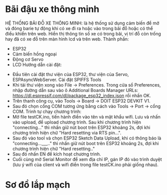 # Bãi đậu xe thông minh
HỆ THỐNG BÃI ĐỖ XE THÔNG MINH: là hệ thống sử dụng cảm biến để mở và đóng barie tự động khi có xe đi ra hoặc vào trong bãi đỗ hoặc có thể điều khiển trên web. Hiển thị thông tin số xe có trong bãi, vị trí đỗ còn trống hay đã có xe đỗ trên màn hình lcd và trên web. 
Thành phần:
+ ESP32 
+ Cảm biến hồng ngoại
+ Động cơ Servo
+ LCD
Hướng dẫn cài đặt:
- Đầu tiên cài đặt thư viện của ESP32, thư viện của Servo, ESPAsyncWebServer. Cài đặt SPIFFS Tools
- Khi tải thư viện xong vào File -> Preferences. Trong cửa sổ Preferences, nhập đường dẫn sau vào ô Additional Boards Manager URLs: https://dl.espressif.com/dl/package_esp32_index.json rồi nhấn OK.
- Trên thanh công cụ, vào Tools -> Board -> DOIT ESP32 DEVKIT V1.
- Sau đó chọn cổng COM tương ứng bằng cách vào Tools -> Port -> cổng COM. 
Trình tự chạy chương trình:
- Mở file testCK.ino, tiến hành điền vào tên và mật khẩu wifi. Lưu và nhấn vào upload, để upload chương trình. Sau khi chương trình hiện "connecting..." thì nhấn giữ nút boot trên ESP32 khoảng 2s, đợi khi chương trình hiện chữ "Hard resetting via RTS pin...". 
- Sau đó vào tool và chọn ESP32 Sketch Data Upload, khi có thông báo là "connecting...___.." thì nhấn giữ nút boot trên ESP32 khoảng 2s, đợi khi chương trình hiện chữ "Hard resetting.." 
- Sau đó nhấn EN để kích hoạt chương trình. 
- Cuối cùng mở Serial Monitor để xem địa chỉ IP, gán IP đó vào trình duyệt (lưu ý wifi của client và wifi điền trong file testCK.ino phải giống nhau).

# Sơ đồ lắp mạch

